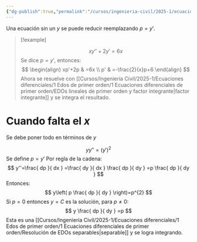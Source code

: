 ```yaml
---
{"dg-publish":true,"permalink":"/cursos/ingenieria-civil/2025-1/ecuaciones-diferenciales/1-edos-de-primer-orden/3-ecuaciones-diferenciales-exactas/reduccion-de-orden-de-ed-os/","tags":["ExMAT1640"]}
---
```


Una ecuación sin un $y$ se puede reducir reemplazando $p=y'$.

> [!example]
> 
> $$
> xy''+2y'=6x
> $$
> Se dice $p=y'$, entonces:
> $$
> \begin{align}
> xp'+2p & =6x \\
> p' & =-\frac{2}{x}p+6
> \end{align}
> $$
> Ahora se resuelve con [[Cursos/Ingeniería Civil/2025-1/Ecuaciones diferenciales/1 Edos de primer orden/1 Ecuaciones diferenciales de primer orden/EDOs lineales de primer orden y factor integrante\|factor integrante]] y se integra el resultado.

# Cuando falta el $x$
Se debe poner todo en términos de $y$ 

$$
yy''=(y')^{2}
$$
Se define $p=y'$
Por regla de la cadena:
$$
y''=\frac{ dp }{ dx } =\frac{ dy }{ dx } \frac{ dp }{ dy } =p \frac{ dp }{ dy } 
$$
Entonces:
$$
y\left( p \frac{ dp }{ dy }  \right)=p^{2}
$$
Si $p=0$ entonces $y=C$ es la solución, para $p\neq 0$:
$$
y \frac{ dp }{ dy } =p
$$
Esta es una [[Cursos/Ingeniería Civil/2025-1/Ecuaciones diferenciales/1 Edos de primer orden/1 Ecuaciones diferenciales de primer orden/Resolución de EDOs separables\|separable]] y se logra integrando.